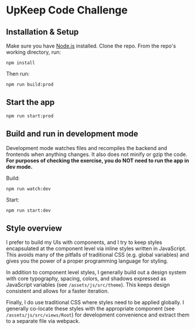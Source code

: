 # UpKeep Code Challenge

## Installation & Setup
Make sure you have [Node.js](https://nodejs.org/en/download/) installed.
Clone the repo.
From the repo's working directory, run:

    npm install

Then run:

    npm run build:prod

## Start the app

    npm run start:prod

## Build and run in development mode
Development mode watches files and recompiles the backend and frontends when anything changes.  It also does not minify or gzip the code.  **For purposes of checking the exercise, you do NOT need to run the app in dev mode.**

Build:

    npm run watch:dev

Start:

    npm run start:dev

## Style overview
I prefer to build my UIs with components, and I try to keep styles encapsulated at the component level via inline styles written in JavaScript.  This avoids many of the pitfalls of traditional CSS (e.g. global variables) and gives you the power of a proper programming language for styling.

In addition to component level styles, I generally build out a design system with core typography, spacing, colors, and shadows expressed as JavaScript variables (see `/assets/js/src/theme`).  This keeps design consistent and allows for a faster iteration.

Finally, I do use traditional CSS where styles need to be applied globally.  I generally co-locate these styles with the appropriate component (see `/assets/js/src/views/Root`) for development convenience and extract them to a separate file via webpack.
